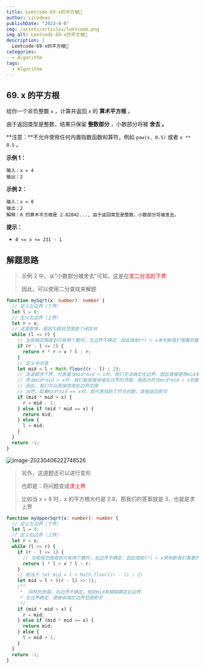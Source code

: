 ```yaml
---
title: Leetcode-69-x的平方根📌
author: Licodeao
publishDate: "2023-4-6"
img: /assets/articles/leetcode.png
img_alt: Leetcode-69-x的平方根📌
description: |
  Leetcode-69-x的平方根📌
categories:
  - Algorithm
tags:
  - Algorithm
---
```


## 69. x 的平方根

给你一个非负整数 `x` ，计算并返回 `x` 的 **算术平方根** 。

由于返回类型是整数，结果只保留 **整数部分** ，小数部分将被 **舍去 。**

**注意：**不允许使用任何内置指数函数和算符，例如 `pow(x, 0.5)` 或者 `x ** 0.5` 。

**示例 1：**

```
输入：x = 4
输出：2
```

**示例 2：**

```
输入：x = 8
输出：2
解释：8 的算术平方根是 2.82842..., 由于返回类型是整数，小数部分将被舍去。
```

**提示：**

- `0 <= x <= 231 - 1`

## 解题思路

> 示例 2 中，从"小数部分被舍去"可知，这是在<font color="red">求二分法的下界</font>
>
> 因此，可以使用二分查找来解题

```typescript
function mySqrt(x: number): number {
  // 定义左边界（下界）
  let l = 0;
  // 定义右边界（上界）
  let r = x;
  // 这里取等，是因为题目范围是个闭区间
  while (l <= r) {
    // 当收缩范围直到只有两个数时，左边界不确定，因此借助r*r > x来判断我们需要的数
    if (r - l <= 1) {
      return r * r > x ? l : r;
    }
    // 定义中间值
    let mid = l + Math.floor((r - l) / 2);
    // 这道题求下界，代表着当mid*mid < x时，我们无法确定左边界，因此直接使用mid来模糊确定左边界
    // 而当mid*mid > x时，我们能直接收缩右边界的范围，是因为符合mid*mid > x的数并不是需要的数
    // 因此，我们可以直接收缩右边界范围
    // 当然，如果mid*mid == x时，就代表找到了符合的数，直接返回即可
    if (mid * mid > x) {
      r = mid - 1;
    } else if (mid * mid == x) {
      return mid;
    } else {
      l = mid;
    }
  }
  return -1;
}
```

![image-20230406222748526](https://typora-licodeao.oss-cn-guangzhou.aliyuncs.com/typoraImg/image-20230406222748526.png)

> 另外，这道题还可以进行变形
>
> 也即是：将问题变成<font color="red">求上界</font>
>
> 比如当 x = 8 时，x 的平方根大约是 2.8，那我们的答案就是 3，也就是求上界

```typescript
function myUpperSqrt(x: number): number {
  // 定义左边界（下界）
  let l = 0;
  // 定义右边界（上界）
  let r = x;
  while (l <= r) {
    if (r - l <= 1) {
      // 当收缩范围直到只有两个数时，右边界不确定，因此借助l*l > x来判断我们需要的数
      return l * l > x ? l : r;
    }
    // 相当于 let mid = l + Math.floor((r - l) / 2)
    let mid = l + ((r - l) >> 1);
    /**
     *	同样的思路，右边界不确定，借助mid来模糊确定右边界
     * 左边界确定，直接收缩左边界范围即可
     */
    if (mid * mid > x) {
      r = mid;
    } else if (mid * mid == x) {
      return mid;
    } else {
      l = mid + 1;
    }
  }
  return -1;
}
```

